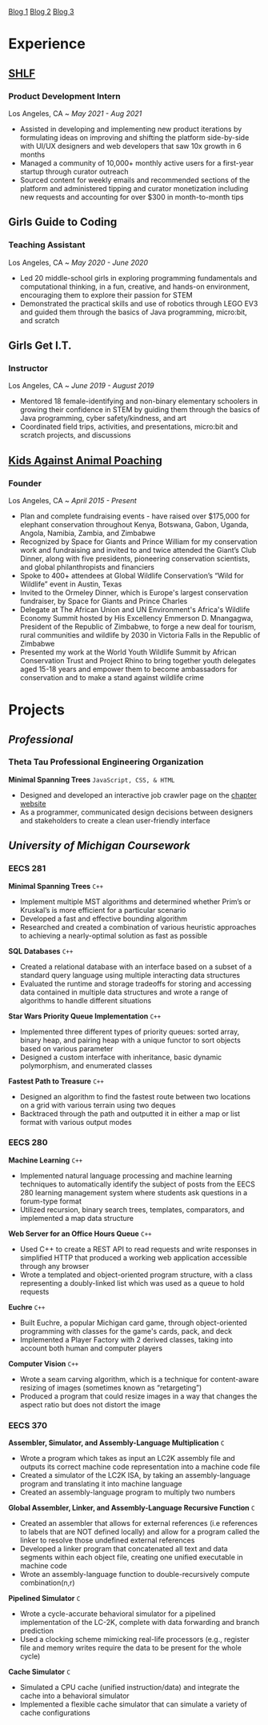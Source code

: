 [Blog 1](https://eswalkerUmich.github.io/blog1.html)
[Blog 2](https://eswalkerUmich.github.io/blog2.html)
[Blog 3](https://eswalkerUmich.github.io/blog3.html)
# Experience
## [SHLF](https://bookshlf.com/) 
### **Product Development Intern**
Los Angeles, CA ~ _May 2021 - Aug 2021_
- Assisted in developing and implementing new product iterations by formulating ideas on improving and shifting the platform side-by-side with UI/UX designers and web developers that saw 10x growth in 6 months
- Managed a community of 10,000+ monthly active users for a first-year startup through curator outreach
- Sourced content for weekly emails and recommended sections of the platform and administered tipping and curator monetization including new requests and accounting for over $300 in month-to-month tips

## Girls Guide to Coding
### **Teaching Assistant**
Los Angeles, CA ~ _May 2020 - June 2020_
- Led 20 middle-school girls in exploring programming fundamentals and computational thinking, in a fun, creative, and hands-on environment, encouraging them to explore their passion for STEM 
- Demonstrated the practical skills and use of robotics through LEGO EV3 and guided them through the basics of Java programming, micro:bit, and scratch

## Girls Get I.T.
### **Instructor**
Los Angeles, CA ~ _June 2019 - August 2019_
- Mentored 18 female-identifying and non-binary elementary schoolers in growing their confidence in STEM by guiding them through the basics of Java programming, cyber safety/kindness, and art
- Coordinated field trips, activities, and presentations, micro:bit and scratch projects, and discussions

## [Kids Against Animal Poaching](https://www.kidsaap.org/)
### **Founder**
Los Angeles, CA ~ _April 2015 - Present_
- Plan and complete fundraising events - have raised over $175,000 for elephant conservation throughout Kenya, Botswana, Gabon, Uganda, Angola, Namibia, Zambia, and Zimbabwe
- Recognized by Space for Giants and Prince William for my conservation work and fundraising and invited to and twice attended the Giant’s Club Dinner, along with five presidents, pioneering conservation scientists, and global philanthropists and financiers
- Spoke to 400+ attendees at Global Wildlife Conservation’s “Wild for Wildlife” event in Austin, Texas
- Invited to the Ormeley Dinner, which is Europe's largest conservation fundraiser, by Space for Giants and Prince Charles 
- Delegate at The African Union and UN Environment's Africa's Wildlife Economy Summit hosted by His Excellency Emmerson D. Mnangagwa, President of the Republic of Zimbabwe, to forge a new deal for tourism, rural communities and wildlife by 2030 in Victoria Falls in the Republic of Zimbabwe
- Presented my work at the World Youth Wildlife Summit by African Conservation Trust and Project Rhino to bring together youth delegates aged 15-18 years and empower them to become ambassadors for conservation and to make a stand against wildlife crime


# Projects

## _Professional_
### **Theta Tau Professional Engineering Organization**
**Minimal Spanning Trees** ```JavaScript, CSS, & HTML```
- Designed and developed an interactive job crawler page on the [chapter website](https://thetatau-umich.org/#/jobs)
- As a programmer, communicated design decisions between designers and stakeholders to create a clean user-friendly interface

## _University of Michigan Coursework_
### **EECS 281**
**Minimal Spanning Trees** ```C++```
- Implement multiple MST algorithms and determined whether Prim’s or Kruskal’s is more efficient for a particular scenario
- Developed a fast and effective bounding algorithm
- Researched and created a combination of various heuristic approaches to achieving a nearly-optimal solution as fast as possible

**SQL Databases** ```C++```
- Created a relational database with an interface based on a subset of a standard query language using multiple interacting data structures
- Evaluated the runtime and storage tradeoffs for storing and accessing data contained in multiple data structures and wrote a range of algorithms to handle different situations

**Star Wars Priority Queue Implementation** ```C++```

- Implemented three different types of priority queues: sorted array, binary heap, and pairing heap with a unique functor to sort objects based on various parameter
- Designed a custom interface with inheritance, basic dynamic polymorphism, and enumerated classes 

**Fastest Path to Treasure** ```C++```

- Designed an algorithm to find the fastest route between two locations on a grid with various terrain using two deques 
- Backtraced through the path and outputted it in either a map or list format with various output modes

### **EECS 280**
**Machine Learning** ```C++```
- Implemented natural language processing and machine learning techniques to automatically identify the subject of posts from the EECS 280 learning management system where students ask questions in a forum-type format
- Utilized recursion, binary search trees, templates, comparators, and implemented a map data structure

**Web Server for an Office Hours Queue** ```C++```
- Used C++ to create a REST API to read requests and write responses in simplified HTTP that produced a working web application accessible through any browser
- Wrote a templated and object-oriented program structure, with a class representing a doubly-linked list which was used as a queue to hold requests

**Euchre** ```C++```
- Built Euchre, a popular Michigan  card game, through object-oriented programming with classes for the game's cards, pack, and deck
- Implemented a Player Factory with 2 derived classes, taking into account both human and computer players

**Computer Vision** ```C++```
- Wrote a seam carving algorithm, which is a technique for content-aware resizing of images (sometimes known as “retargeting”)
- Produced a program that could resize images in a way that changes the aspect ratio but does not distort the image

### **EECS 370**
**Assembler, Simulator, and Assembly-Language Multiplication** ```C```
- Wrote a program which takes as input an LC2K assembly file and outputs its correct machine code representation into a machine code file
- Created a simulator of the LC2K ISA, by taking an assembly-language program and translating it into machine language
- Created an assembly-language program to multiply two numbers

**Global Assembler, Linker, and Assembly-Language Recursive Function** ```C```
- Created an assembler that allows for external references (i.e references to labels that are NOT defined locally) and allow for a program called the linker to resolve those undefined external references
- Developed a linker program that concatenated all text and data segments within each object file, creating one unified executable in machine code
- Wrote an assembly-language function to double-recursively compute combination(n,r)

**Pipelined Simulator** ```C```
- Wrote a cycle-accurate behavioral simulator for a pipelined implementation of the LC-2K, complete with data forwarding and branch prediction
- Used a clocking scheme mimicking real-life processors (e.g., register file and memory writes require the data to be present for the whole cycle)

**Cache Simulator** ```C```
- Simulated a CPU cache (unified instruction/data) and integrate the cache into a behavioral simulator
- Implemented a flexible cache simulator that can simulate a variety of cache configurations
